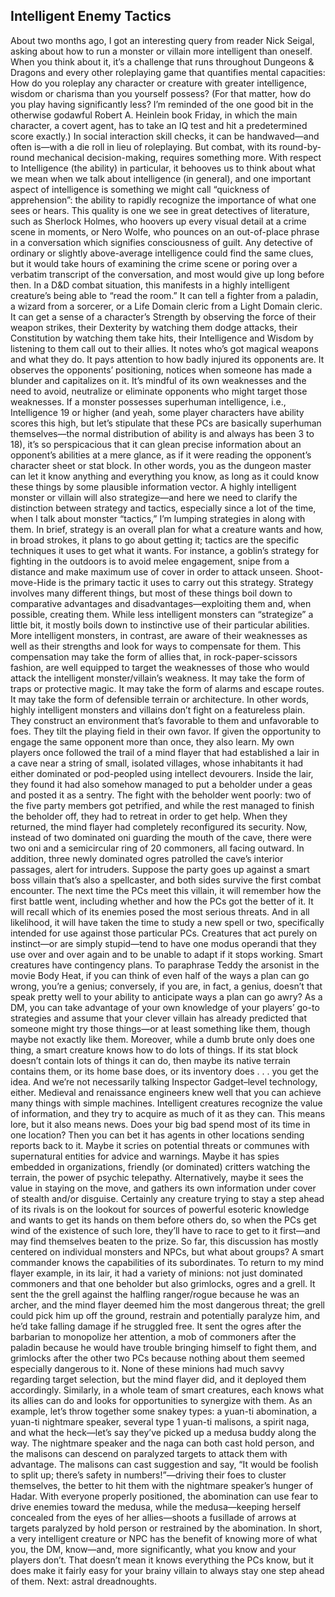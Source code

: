 ## Intelligent Enemy Tactics

About two months ago, I got an interesting query from reader Nick Seigal, asking about how to run a monster or villain more intelligent than oneself. When you think about it, it’s a challenge that runs throughout Dungeons & Dragons and every other roleplaying game that quantifies mental capacities: How do you roleplay any character or creature with greater intelligence, wisdom or charisma than you yourself possess? (For that matter, how do you play having significantly less? I’m reminded of the one good bit in the otherwise godawful Robert A. Heinlein book Friday, in which the main character, a covert agent, has to take an IQ test and hit a predetermined score exactly.) In social interaction skill checks, it can be handwaved—and often is—with a die roll in lieu of roleplaying. But combat, with its round-by-round mechanical decision-making, requires something more.
With respect to Intelligence (the ability) in particular, it behooves us to think about what we mean when we talk about intelligence (in general), and one important aspect of intelligence is something we might call “quickness of apprehension”: the ability to rapidly recognize the importance of what one sees or hears. This quality is one we see in great detectives of literature, such as Sherlock Holmes, who hoovers up every visual detail at a crime scene in moments, or Nero Wolfe, who pounces on an out-of-place phrase in a conversation which signifies consciousness of guilt. Any detective of ordinary or slightly above-average intelligence could find the same clues, but it would take hours of examining the crime scene or poring over a verbatim transcript of the conversation, and most would give up long before then.
In a D&D combat situation, this manifests in a highly intelligent creature’s being able to “read the room.” It can tell a fighter from a paladin, a wizard from a sorcerer, or a Life Domain cleric from a Light Domain cleric. It can get a sense of a character’s Strength by observing the force of their weapon strikes, their Dexterity by watching them dodge attacks, their Constitution by watching them take hits, their Intelligence and Wisdom by listening to them call out to their allies. It notes who’s got magical weapons and what they do. It pays attention to how badly injured its opponents are. It observes the opponents’ positioning, notices when someone has made a blunder and capitalizes on it. It’s mindful of its own weaknesses and the need to avoid, neutralize or eliminate opponents who might target those weaknesses.
If a monster possesses superhuman intelligence, i.e., Intelligence 19 or higher (and yeah, some player characters have ability scores this high, but let’s stipulate that these PCs are basically superhuman themselves—the normal distribution of ability is and always has been 3 to 18), it’s so perspicacious that it can glean precise information about an opponent’s abilities at a mere glance, as if it were reading the opponent’s character sheet or stat block. In other words, you as the dungeon master can let it know anything and everything you know, as long as it could know these things by some plausible information vector.
A highly intelligent monster or villain will also strategize—and here we need to clarify the distinction between strategy and tactics, especially since a lot of the time, when I talk about monster “tactics,” I’m lumping strategies in along with them. In brief, strategy is an overall plan for what a creature wants and how, in broad strokes, it plans to go about getting it; tactics are the specific techniques it uses to get what it wants. For instance, a goblin’s strategy for fighting in the outdoors is to avoid melee engagement, snipe from a distance and make maximum use of cover in order to attack unseen. Shoot-move-Hide is the primary tactic it uses to carry out this strategy.
Strategy involves many different things, but most of these things boil down to comparative advantages and disadvantages—exploiting them and, when possible, creating them. While less intelligent monsters can “strategize” a little bit, it mostly boils down to instinctive use of their particular abilities. More intelligent monsters, in contrast, are aware of their weaknesses as well as their strengths and look for ways to compensate for them. This compensation may take the form of allies that, in rock-paper-scissors fashion, are well equipped to target the weaknesses of those who would attack the intelligent monster/villain’s weakness. It may take the form of traps or protective magic. It may take the form of alarms and escape routes. It may take the form of defensible terrain or architecture.
In other words, highly intelligent monsters and villains don’t fight on a featureless plain. They construct an environment that’s favorable to them and unfavorable to foes. They tilt the playing field in their own favor.
If given the opportunity to engage the same opponent more than once, they also learn. My own players once followed the trail of a mind flayer that had established a lair in a cave near a string of small, isolated villages, whose inhabitants it had either dominated or pod-peopled using intellect devourers. Inside the lair, they found it had also somehow managed to put a beholder under a geas and posted it as a sentry. The fight with the beholder went poorly: two of the five party members got petrified, and while the rest managed to finish the beholder off, they had to retreat in order to get help. When they returned, the mind flayer had completely reconfigured its security. Now, instead of two dominated oni guarding the mouth of the cave, there were two oni and a semicircular ring of 20 commoners, all facing outward. In addition, three newly dominated ogres patrolled the cave’s interior passages, alert for intruders.
Suppose the party goes up against a smart boss villain that’s also a spellcaster, and both sides survive the first combat encounter. The next time the PCs meet this villain, it will remember how the first battle went, including whether and how the PCs got the better of it. It will recall which of its enemies posed the most serious threats. And in all likelihood, it will have taken the time to study a new spell or two, specifically intended for use against those particular PCs.
Creatures that act purely on instinct—or are simply stupid—tend to have one modus operandi that they use over and over again and to be unable to adapt if it stops working. Smart creatures have contingency plans. To paraphrase Teddy the arsonist in the movie Body Heat, if you can think of even half of the ways a plan can go wrong, you’re a genius; conversely, if you are, in fact, a genius, doesn’t that speak pretty well to your ability to anticipate ways a plan can go awry? As a DM, you can take advantage of your own knowledge of your players’ go-to strategies and assume that your clever villain has already predicted that someone might try those things—or at least something like them, though maybe not exactly like them. Moreover, while a dumb brute only does one thing, a smart creature knows how to do lots of things. If its stat block doesn’t contain lots of things it can do, then maybe its native terrain contains them, or its home base does, or its inventory does . . . you get the idea. And we’re not necessarily talking Inspector Gadget–level technology, either. Medieval and renaissance engineers knew well that you can achieve many things with simple machines.
Intelligent creatures recognize the value of information, and they try to acquire as much of it as they can. This means lore, but it also means news. Does your big bad spend most of its time in one location? Then you can bet it has agents in other locations sending reports back to it. Maybe it scries on potential threats or communes with supernatural entities for advice and warnings. Maybe it has spies embedded in organizations, friendly (or dominated) critters watching the terrain, the power of psychic telepathy. Alternatively, maybe it sees the value in staying on the move, and gathers its own information under cover of stealth and/or disguise. Certainly any creature trying to stay a step ahead of its rivals is on the lookout for sources of powerful esoteric knowledge and wants to get its hands on them before others do, so when the PCs get wind of the existence of such lore, they’ll have to race to get to it first—and may find themselves beaten to the prize.
So far, this discussion has mostly centered on individual monsters and NPCs, but what about groups? A smart commander knows the capabilities of its subordinates. To return to my mind flayer example, in its lair, it had a variety of minions: not just dominated commoners and that one beholder but also grimlocks, ogres and a grell. It sent the the grell against the halfling ranger/rogue because he was an archer, and the mind flayer deemed him the most dangerous threat; the grell could pick him up off the ground, restrain and potentially paralyze him, and he’d take falling damage if he struggled free. It sent the ogres after the barbarian to monopolize her attention, a mob of commoners after the paladin because he would have trouble bringing himself to fight them, and grimlocks after the other two PCs because nothing about them seemed especially dangerous to it. None of these minions had much savvy regarding target selection, but the mind flayer did, and it deployed them accordingly.
Similarly, in a whole team of smart creatures, each knows what its allies can do and looks for opportunities to synergize with them. As an example, let’s throw together some snakey types: a yuan-ti abomination, a yuan-ti nightmare speaker, several type 1 yuan-ti malisons, a spirit naga, and what the heck—let’s say they’ve picked up a medusa buddy along the way. The nightmare speaker and the naga can both cast hold person, and the malisons can descend on paralyzed targets to attack them with advantage. The malisons can cast suggestion and say, “It would be foolish to split up; there’s safety in numbers!”—driving their foes to cluster themselves, the better to hit them with the nightmare speaker’s hunger of Hadar. With everyone properly positioned, the abomination can use fear to drive enemies toward the medusa, while the medusa—keeping herself concealed from the eyes of her allies—shoots a fusillade of arrows at targets paralyzed by hold person or restrained by the abomination.
In short, a very intelligent creature or NPC has the benefit of knowing more of what you, the DM, know—and, more significantly, what you know and your players don’t. That doesn’t mean it knows everything the PCs know, but it does make it fairly easy for your brainy villain to always stay one step ahead of them.
Next: astral dreadnoughts.
